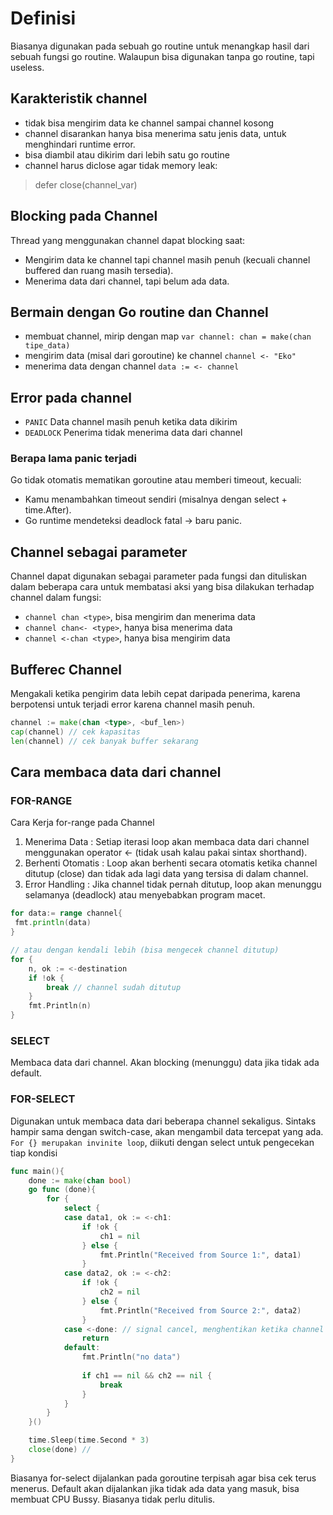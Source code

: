 # Definisi

Biasanya digunakan pada sebuah go routine untuk menangkap hasil dari sebuah fungsi go routine. Walaupun bisa digunakan tanpa go routine, tapi useless.

## Karakteristik channel

- tidak bisa mengirim data ke channel sampai channel kosong
- channel disarankan hanya bisa menerima satu jenis data, untuk menghindari runtime error.
- bisa diambil atau dikirim dari lebih satu go routine
- channel harus diclose agar tidak memory leak:

> defer close(channel_var)

## Blocking pada Channel

Thread yang menggunakan channel dapat blocking saat:

- Mengirim data ke channel tapi channel masih penuh (kecuali channel buffered dan ruang masih tersedia).
- Menerima data dari channel, tapi belum ada data.

## Bermain dengan Go routine dan Channel

- membuat channel, mirip dengan map `var channel: chan = make(chan tipe_data)`
- mengirim data (misal dari goroutine) ke channel `channel <- "Eko"`
- menerima data dengan channel `data := <- channel`

## Error pada channel

- `PANIC` Data channel masih penuh ketika data dikirim
- `DEADLOCK` Penerima tidak menerima data dari channel

### Berapa lama panic terjadi

Go tidak otomatis mematikan goroutine atau memberi timeout, kecuali:

- Kamu menambahkan timeout sendiri (misalnya dengan select + time.After).
- Go runtime mendeteksi deadlock fatal → baru panic.

## Channel sebagai parameter

Channel dapat digunakan sebagai parameter pada fungsi dan dituliskan dalam beberapa cara untuk membatasi aksi yang bisa dilakukan terhadap channel dalam fungsi:

- `channel chan <type>`, bisa mengirim dan menerima data
- `channel chan<- <type>`, hanya bisa menerima data
- `channel <-chan <type>`, hanya bisa mengirim data

## Bufferec Channel

Mengakali ketika pengirim data lebih cepat daripada penerima, karena berpotensi untuk terjadi error karena channel masih penuh.

```go
channel := make(chan <type>, <buf_len>)
cap(channel) // cek kapasitas
len(channel) // cek banyak buffer sekarang
```

## Cara membaca data dari channel

### FOR-RANGE

Cara Kerja for-range pada Channel

1. Menerima Data : Setiap iterasi loop akan membaca data dari channel menggunakan operator <- (tidak usah kalau pakai sintax shorthand).
2. Berhenti Otomatis : Loop akan berhenti secara otomatis ketika channel ditutup (close) dan tidak ada lagi data yang tersisa di dalam channel.
3. Error Handling : Jika channel tidak pernah ditutup, loop akan menunggu selamanya (deadlock) atau menyebabkan program macet.

```go
for data:= range channel{
 fmt.println(data)
}

// atau dengan kendali lebih (bisa mengecek channel ditutup)
for {
    n, ok := <-destination
    if !ok {
        break // channel sudah ditutup
    }
    fmt.Println(n)
}
```

### SELECT

Membaca data dari channel. Akan blocking (menunggu) data jika tidak ada default.

### FOR-SELECT

Digunakan untuk membaca data dari beberapa channel sekaligus. Sintaks hampir sama dengan switch-case, akan mengambil data tercepat yang ada.
`For {} merupakan invinite loop`, diikuti dengan select untuk pengecekan tiap kondisi

```go
func main(){
    done := make(chan bool)
    go func (done){
        for {
            select {
            case data1, ok := <-ch1:
                if !ok {
                    ch1 = nil
                } else {
                    fmt.Println("Received from Source 1:", data1)
                }
            case data2, ok := <-ch2:
                if !ok {
                    ch2 = nil
                } else {
                    fmt.Println("Received from Source 2:", data2)
                }
            case <-done: // signal cancel, menghentikan ketika channel diclose
                return
            default:
                fmt.Println("no data")
        
                if ch1 == nil && ch2 == nil {
                    break
                }
            }
        }
    }()

    time.Sleep(time.Second * 3)
    close(done) // 
}
```

Biasanya for-select dijalankan pada goroutine terpisah agar bisa cek terus menerus. Default akan dijalankan jika tidak ada data yang masuk, bisa membuat CPU Bussy. Biasanya tidak perlu ditulis.
